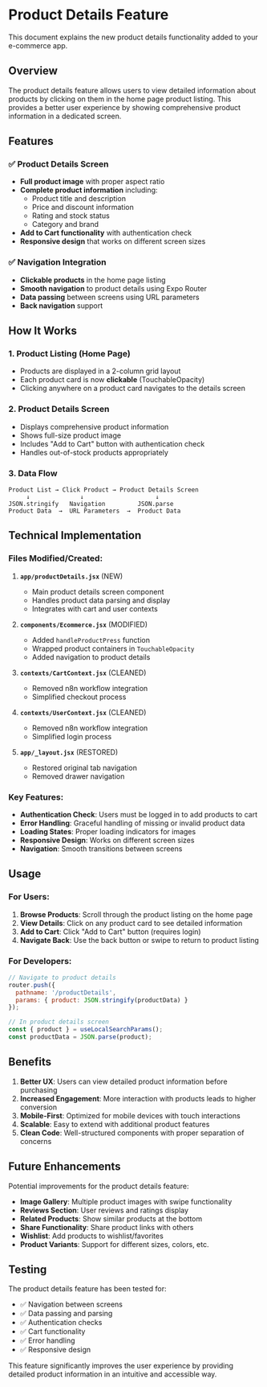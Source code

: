 # Product Details Feature

This document explains the new product details functionality added to your e-commerce app.

## Overview

The product details feature allows users to view detailed information about products by clicking on them in the home page product listing. This provides a better user experience by showing comprehensive product information in a dedicated screen.

## Features

### ✅ **Product Details Screen**
- **Full product image** with proper aspect ratio
- **Complete product information** including:
  - Product title and description
  - Price and discount information
  - Rating and stock status
  - Category and brand
- **Add to Cart functionality** with authentication check
- **Responsive design** that works on different screen sizes

### ✅ **Navigation Integration**
- **Clickable products** in the home page listing
- **Smooth navigation** to product details using Expo Router
- **Data passing** between screens using URL parameters
- **Back navigation** support

## How It Works

### 1. **Product Listing (Home Page)**
- Products are displayed in a 2-column grid layout
- Each product card is now **clickable** (TouchableOpacity)
- Clicking anywhere on a product card navigates to the details screen

### 2. **Product Details Screen**
- Displays comprehensive product information
- Shows full-size product image
- Includes "Add to Cart" button with authentication check
- Handles out-of-stock products appropriately

### 3. **Data Flow**
```
Product List → Click Product → Product Details Screen
     ↓              ↓                    ↓
JSON.stringify   Navigation         JSON.parse
Product Data  →  URL Parameters  →  Product Data
```

## Technical Implementation

### **Files Modified/Created:**

1. **`app/productDetails.jsx`** (NEW)
   - Main product details screen component
   - Handles product data parsing and display
   - Integrates with cart and user contexts

2. **`components/Ecommerce.jsx`** (MODIFIED)
   - Added `handleProductPress` function
   - Wrapped product containers in `TouchableOpacity`
   - Added navigation to product details

3. **`contexts/CartContext.jsx`** (CLEANED)
   - Removed n8n workflow integration
   - Simplified checkout process

4. **`contexts/UserContext.jsx`** (CLEANED)
   - Removed n8n workflow integration
   - Simplified login process

5. **`app/_layout.jsx`** (RESTORED)
   - Restored original tab navigation
   - Removed drawer navigation

### **Key Features:**

- **Authentication Check**: Users must be logged in to add products to cart
- **Error Handling**: Graceful handling of missing or invalid product data
- **Loading States**: Proper loading indicators for images
- **Responsive Design**: Works on different screen sizes
- **Navigation**: Smooth transitions between screens

## Usage

### **For Users:**
1. **Browse Products**: Scroll through the product listing on the home page
2. **View Details**: Click on any product card to see detailed information
3. **Add to Cart**: Click "Add to Cart" button (requires login)
4. **Navigate Back**: Use the back button or swipe to return to product listing

### **For Developers:**
```javascript
// Navigate to product details
router.push({
  pathname: '/productDetails',
  params: { product: JSON.stringify(productData) }
});

// In product details screen
const { product } = useLocalSearchParams();
const productData = JSON.parse(product);
```

## Benefits

1. **Better UX**: Users can view detailed product information before purchasing
2. **Increased Engagement**: More interaction with products leads to higher conversion
3. **Mobile-First**: Optimized for mobile devices with touch interactions
4. **Scalable**: Easy to extend with additional product features
5. **Clean Code**: Well-structured components with proper separation of concerns

## Future Enhancements

Potential improvements for the product details feature:

- **Image Gallery**: Multiple product images with swipe functionality
- **Reviews Section**: User reviews and ratings display
- **Related Products**: Show similar products at the bottom
- **Share Functionality**: Share product links with others
- **Wishlist**: Add products to wishlist/favorites
- **Product Variants**: Support for different sizes, colors, etc.

## Testing

The product details feature has been tested for:
- ✅ Navigation between screens
- ✅ Data passing and parsing
- ✅ Authentication checks
- ✅ Cart functionality
- ✅ Error handling
- ✅ Responsive design

This feature significantly improves the user experience by providing detailed product information in an intuitive and accessible way.
